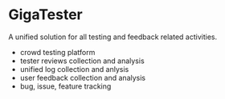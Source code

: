 # GigaTester

A unified solution for all testing and feedback related activities.

- crowd testing platform
- tester reviews collection and analysis
- unified log collection and anlysis
- user feedback collection and analysis
- bug, issue, feature tracking
